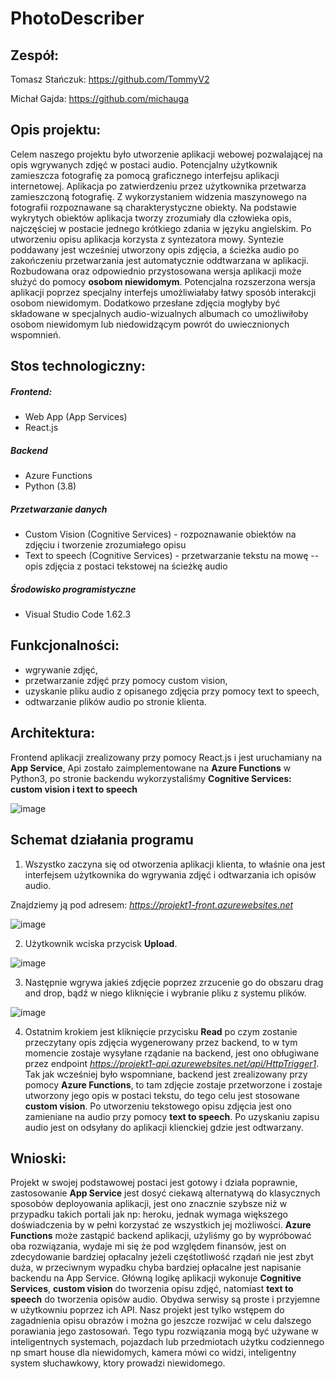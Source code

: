 # PhotoDescriber

## Zespół:
Tomasz Stańczuk: https://github.com/TommyV2

Michał Gajda: https://github.com/michauga

## Opis projektu:
Celem naszego projektu było utworzenie aplikacji webowej pozwalającej na opis wgrywanych zdjęć w postaci audio. Potencjalny użytkownik zamieszcza fotografię za pomocą graficznego interfejsu aplikacji internetowej. Aplikacja po zatwierdzeniu przez użytkownika przetwarza zamieszczoną fotografię. Z wykorzystaniem widzenia maszynowego na fotografii rozpoznawane są charakterystyczne obiekty. Na podstawie wykrytych obiektów aplikacja tworzy zrozumiały dla człowieka opis, najczęściej w postacie jednego krótkiego zdania w języku angielskim. Po utworzeniu opisu aplikacja korzysta z syntezatora mowy. Syntezie poddawany jest wcześniej utworzony opis zdjęcia, a ścieżka audio po zakończeniu przetwarzania jest automatycznie oddtwarzana w aplikacji.
Rozbudowana oraz odpowiednio przystosowana wersja aplikacji może służyć do pomocy **osobom niewidomym**. Potencjalna rozszerzona wersja aplikacji poprzez specjalny interfejs umożliwiałaby łatwy sposób interakcji osobom niewidomym. Dodatkowo przesłane zdjęcia mogłyby być składowane w specjalnych audio-wizualnych albumach co umożliwiłoby osobom niewidomym lub niedowidzącym powrót do uwiecznionych wspomnień.

## Stos technologiczny:
##### Frontend:
- Web App (App Services)
- React.js

##### Backend 
- Azure Functions
- Python (3.8)

##### Przetwarzanie danych
- Custom Vision (Cognitive Services) - rozpoznawanie obiektów na zdjęciu i tworzenie zrozumiałego opisu
- Text to speech (Cognitive Services) - przetwarzanie tekstu na mowę --  opis zdjęcia z postaci tekstowej na ścieżkę audio

##### Środowisko programistyczne
- Visual Studio Code 1.62.3

## Funkcjonalności:
* wgrywanie zdjęć,
* przetwarzanie zdjęć przy pomocy custom vision,
* uzyskanie pliku audio z opisanego zdjęcia przy pomocy text to speech,
* odtwarzanie plików audio po stronie klienta.

## Architektura:
Frontend aplikacji zrealizowany przy pomocy React.js i jest uruchamiany na **App Service**, Api zostało zaimplementowane na **Azure Functions** w Python3, po stronie backendu wykorzystaliśmy **Cognitive Services: custom vision i text to speech**

![image](https://user-images.githubusercontent.com/58606334/142779079-e2d5772c-fccb-4844-a195-32bc777e1631.png)

## Schemat działania programu

1. Wszystko zaczyna się od otworzenia aplikacji klienta, to właśnie ona jest interfejsem użytkownika do wgrywania zdjęć i odtwarzania ich opisów audio.

Znajdziemy ją pod adresem: *https://projekt1-front.azurewebsites.net*

![image](https://user-images.githubusercontent.com/58606334/142779226-7a805b70-b5a6-423a-8ab4-bea499642652.png)

2. Użytkownik wciska przycisk **Upload**.

![image](https://user-images.githubusercontent.com/58606334/142779264-97a429ce-1339-4ba3-aa3e-61609fce4441.png)

3. Następnie wgrywa jakieś zdjęcie poprzez zrzucenie go do obszaru drag and drop, bądź w niego kliknięcie i wybranie pliku z systemu plików.

![image](https://user-images.githubusercontent.com/58606334/142779325-9f4771f4-dbe0-42e7-b5d5-0b6ab87024b7.png)

4. Ostatnim krokiem jest kliknięcie przycisku **Read** po czym zostanie przeczytany opis zdjęcia wygenerowany przez backend, to w tym momencie zostaje wysyłane rządanie na backend, 
jest ono obługiwane przez endpoint *https://projekt1-api.azurewebsites.net/api/HttpTrigger1*. Tak jak wcześniej było wspomniane, backend jest zrealizowany przy pomocy **Azure Functions**, to tam zdjęcie zostaje przetworzone i zostaje utworzony jego opis w postaci tekstu, do tego celu jest stosowane **custom vision**. Po utworzeniu tekstowego opisu zdjęcia jest ono zamieniane na audio przy pomocy **text to speech**. Po uzyskaniu zapisu audio jest on odsyłany do aplikacji klienckiej gdzie jest odtwarzany.

## Wnioski:
Projekt w swojej podstawowej postaci jest gotowy i działa poprawnie, zastosowanie **App Service** jest dosyć ciekawą alternatywą do klasycznych sposobów deployowania aplikacji, jest ono znacznie szybsze niż w przypadku takich portali jak np: heroku, jednak wymaga większego doświadczenia by w pełni korzystać ze wszystkich jej możliwości.
**Azure Functions** może zastąpić backend aplikacji, użyliśmy go by wypróbować oba rozwiązania, wydaje mi się że pod względem finansów, jest on zdecydowanie bardziej opłacalny jeżeli częśtotliwość rządań nie jest zbyt duża, w przeciwnym wypadku chyba bardziej opłacalne jest napisanie backendu na App Service.
Główną logikę aplikacji wykonuje **Cognitive Services**, **custom vision** do tworzenia opisu zdjęć, natomiast **text to speech** do tworzenia opisów audio. Obydwa serwisy są proste i przyjemne w użytkowniu poprzez ich API.
Nasz projekt jest tylko wstępem do zagadnienia opisu obrazów i można go jeszcze rozwijać w celu dalszego porawiania jego zastosowań. Tego typu rozwiązania mogą być używane w inteligentnych systemach, pojazdach lub przedmiotach użytku codziennego np smart house dla niewidomych, kamera mówi co widzi, inteligentny system słuchawkowy, ktory prowadzi niewidomego.
